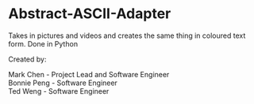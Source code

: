 # Abstract-ASCII-Adapter
Takes in pictures and videos and creates the same thing in coloured text form.
Done in Python

Created by:

Mark Chen - Project Lead and Software Engineer  
Bonnie Peng - Software Engineer
<br>Ted Weng - Software Engineer

